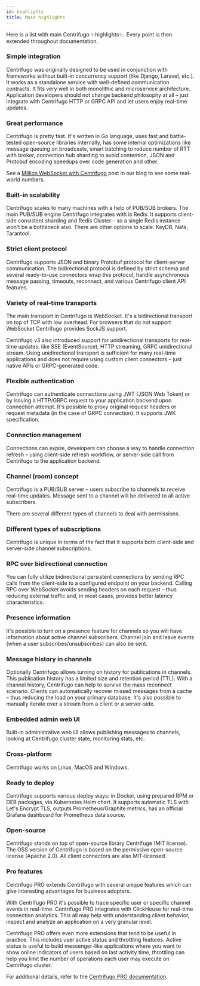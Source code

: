 ```yaml
---
id: highlights
title: Main highlights
---
```


Here is a list with main Centrifugo ✨highlights✨. Every point is then extended throughout documentation.

### Simple integration

Centrifugo was originally designed to be used in conjunction with frameworks without built-in concurrency support (like Django, Laravel, etc.). It works as a standalone service with well-defined communication contracts. It fits very well in both monolithic and microservice architecture. Application developers should not change backend philosophy at all – just integrate with Centrifugo HTTP or GRPC API and let users enjoy real-time updates. 

### Great performance

Centrifugo is pretty fast. It's written in Go language, uses fast and battle-tested open-source libraries internally, has some internal optimizations like message queuing on broadcasts, smart batching to reduce number of RTT with broker, connection hub sharding to avoid contention, JSON and Protobuf encoding speedups over code generation and other.

See a [Million WebSocket with Centrifugo](/blog/2020/02/10/million-connections-with-centrifugo) post in our blog to see some real-world numbers.

### Built-in scalability

Centrifugo scales to many machines with a help of PUB/SUB brokers. The main PUB/SUB engine Centrifugo integrates with is Redis. It supports client-side consistent sharding and Redis Cluster – so a single Redis instance won't be a bottleneck also. There are other options to scale: KeyDB, Nats, Tarantool.

### Strict client protocol

Centrifugo supports JSON and binary Protobuf protocol for client-server communication. The bidirectional protocol is defined by strict schema and several ready-to-use connectors wrap this protocol, handle asynchronous message passing, timeouts, reconnect, and various Centrifugo client API features.

### Variety of real-time transports

The main transport in Centrifugo is WebSocket. It's a bidirectional transport on top of TCP with low overhead. For browsers that do not support WebSocket Centrifugo provides SockJS support.

Centrifugo v3 also introduced support for unidirectional transports for real-time updates: like SSE (EventSource), HTTP streaming, GRPC unidirectional stream. Using unidirectional transport is sufficient for many real-time applications and does not require using custom client connectors – just native APIs or GRPC-generated code.

### Flexible authentication

Centrifugo can authenticate connections using JWT (JSON Web Token) or by issuing a HTTP/GRPC request to your application backend upon connection attempt. It's possible to proxy original request headers or request metadata (in the case of GRPC connection). It supports JWK specification.

### Connection management

Connections can expire, developers can choose a way to handle connection refresh – using client-side refresh workflow, or server-side call from Centrifugo to the application backend. 

### Channel (room) concept

Centrifugo is a PUB/SUB server – users subscribe to channels to receive real-time updates. Message sent to a channel will be delivered to all active subscribers.

There are several different types of channels to deal with permissions.

### Different types of subscriptions

Centrifugo is unique in terms of the fact that it supports both client-side and server-side channel subscriptions.

### RPC over bidirectional connection

You can fully utilize bidirectional persistent connections by sending RPC calls from the client-side to a configured endpoint on your backend. Calling RPC over WebSocket avoids sending headers on each request – thus reducing external traffic and, in most cases, provides better latency characteristics.

### Presence information

It's possible to turn on a presence feature for channels so you will have information about active channel subscribers. Channel join and leave events (when a user subscribes/unsubscribes) can also be sent.

### Message history in channels

Optionally Centrifugo allows turning on history for publications in channels. This publication history has a limited size and retention period (TTL). With a channel history, Centrifugo can help to survive the mass reconnect scenario. Clients can automatically recover missed messages from a cache – thus reducing the load on your primary database. It's also possible to manually iterate over a stream from a client or a server-side.

### Embedded admin web UI

Built-in administrative web UI allows publishing messages to channels, looking at Centrifugo cluster state, monitoring stats, etc.

### Cross-platform

Centrifugo works on Linux, MacOS and Windows.

### Ready to deploy

Centrifugo supports various deploy ways: in Docker, using prepared RPM or DEB packages, via Kubernetes Helm chart. It supports automatic TLS with Let's Encrypt TLS, outputs Prometheus/Graphite metrics, has an official Grafana dashboard for Prometheus data source.

### Open-source

Centrifugo stands on top of open-source library Centrifuge (MIT license). The OSS version of Centrifugo is based on the permissive open-source license (Apache 2.0). All client connectors are also MIT-licensed.

### Pro features

Centrifugo PRO extends Centrifugo with several unique features which can give interesting advantages for business adopters. 

With Centrifugo PRO it's possible to trace specific user or specific channel events in real-time. Centrifugo PRO integrates with ClickHouse for real-time connection analytics. This all may help with understanding client behavior, inspect and analyze an application on a very granular level.

Centrifugo PRO offers even more extensions that tend to be useful in practice. This includes user active status and throttling features. Active status is useful to build messenger-like applications where you want to show online indicators of users based on last activity time, throttling can help you limit the number of operations each user may execute on Centrifugo cluster.

For additional details, refer to the [Centrifugo PRO documentation](../pro/overview.md). 
